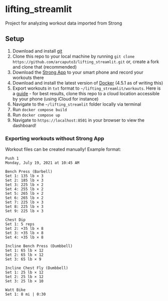 # lifting_streamlit
Project for analyzing workout data imported from Strong 

## Setup
1. Download and install [git](https://git-scm.com/)
2. Clone this repo to your local machine by running `git clone https://github.com/arcaputo3/lifting_streamlit.git` or, create a fork and clone that (recommended)
3. Download the [Strong App](https://www.strong.app/) to your smart phone and record your workouts there
4. Download and install the latest version of [Docker](https://www.docker.com/) (4.5.1 as of writing this)
5. Export workouts in `txt` format to `~/lifting_streamlit/workouts`. Here is a [guide](https://help.strongapp.io/article/109-share-workout-or-routine) - for best results, clone this repo to a cloud location accessible by your phone (using iCloud for instance)
6. Navigate to the `~/lifting_streamlit` folder locally via terminal 
7. Run `docker compose build`
8. Run `docker compose up`
9. Navigate to `https://localhost:8501` in your browser to view the dashboard!

### Exporting workouts without Strong App
Workout files can be created manually! Example format:
```angular2html
Push 1
Monday, July 19, 2021 at 10:45 AM

Bench Press (Barbell)
Set 1: 135 lb × 3
Set 2: 185 lb × 3
Set 3: 225 lb × 2
Set 4: 255 lb × 2
Set 5: 265 lb × 2
Set 6: 265 lb × 2
Set 7: 225 lb × 3
Set 8: 225 lb × 3
Set 9: 225 lb × 3

Chest Dip
Set 1: 5 reps
Set 2: +35 lb × 8
Set 3: +35 lb × 8
Set 4: +35 lb × 8

Incline Bench Press (Dumbbell)
Set 1: 65 lb × 12
Set 2: 65 lb × 12
Set 3: 65 lb × 9

Incline Chest Fly (Dumbbell)
Set 1: 25 lb × 12
Set 2: 25 lb × 12
Set 3: 25 lb × 10

Watt Bike
Set 1: 8 mi | 0:30
```
